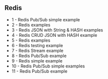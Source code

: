 ## Redis

- 1 - Redis Pub/Sub simple example
- 2 - Redis examples
- 3 - Redis JSON with String & HASH examples
- 4 - Redis CRUD JSON with HASH example
- 5 - Redis examples
- 6 - Redis testing example
- 7 - Redis Stream example
- 8 - Redis Pub/Sub example
- 9 - Redis simple example
- 10 - Redis Pub/Sub simple examples
- 11 - Redis Pub/Sub example
